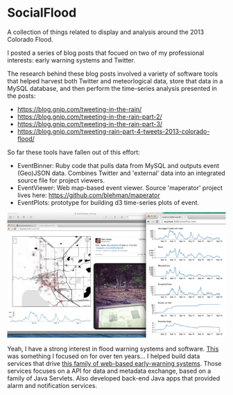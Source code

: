 SocialFlood
===========
A collection of things related to display and analysis around the 2013 Colorado Flood.

I posted a series of blog posts that focued on two of my professional interests: early warning systems and Twitter.

The research behind these blog posts involved a variety of software tools that helped harvest both Twitter and meteorlogical data, store that data in a MySQL database, and then perform the time-series analysis presented in the posts:

- https://blog.gnip.com/tweeting-in-the-rain/
- https://blog.gnip.com/tweeting-in-the-rain-part-2/
- https://blog.gnip.com/tweeting-in-the-rain-part-3/
- https://blog.gnip.com/tweeting-rain-part-4-tweets-2013-colorado-flood/


So far these tools have fallen out of this effort:

+ EventBinner: Ruby code that pulls data from MySQL and outputs event (Geo)JSON data.  Combines Twitter and 'external' data into an integrated source file for project viewers. 
+ EventViewer: Web map-based event viewer. Source 'maperator' project lives here: https://github.com/blehman/maperator
+ EventPlots: prototype for building d3 time-series plots of event.

![](https://raw.githubusercontent.com/jimmoffitt/SocialFlood/master/EventViewer/imgs/EventTools.png)

Yeah, I have a strong interest in flood warning systems and software. [This](https://www.onerain.com/solutions/diadvisor) was something I focused on for over ten years... I helped build data services that drive [this family of web-based early-warning systems](https://www.onerain.com/contrail-hydrologic-software). Those services focuses on a API for data and metadata exchange, based on a family of Java Servlets. Also developed back-end Java apps that provided alarm and notification services.



